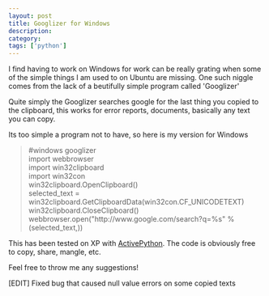 ```yaml
---
layout: post
title: Googlizer for Windows
description: 
category:
tags: ['python']
---
```


I find having to work on Windows for work can be really grating when some of the simple things I am used to on Ubuntu are missing. One such niggle comes from the lack of a beutifully simple program called 'Googlizer'

Quite simply the Googlizer searches google for the last thing you copied to the clipboard, this works for error reports, documents, basically any text you can copy.

Its too simple a program not to have, so here is my version for Windows
<blockquote>
<div id="_mcePaste">#windows googlizer</div>
<div id="_mcePaste">import webbrowser</div>
<div id="_mcePaste">import win32clipboard</div>
<div>import win32con</div>
<div id="_mcePaste">win32clipboard.OpenClipboard()</div>
<div id="_mcePaste">selected_text = win32clipboard.GetClipboardData(win32con.CF_UNICODETEXT)</div>
<div id="_mcePaste">win32clipboard.CloseClipboard()</div>
<div id="_mcePaste">webbrowser.open("http://www.google.com/search?q=%s" % (selected_text,))</div></blockquote>
This has been tested on XP with <a title="ActivePython" href="http://www.activestate.com/activepython/" target="_blank">ActivePython</a>. The code is obviously free to copy, share, mangle, etc.

Feel free to throw me any suggestions!

[EDIT] Fixed bug that caused null value errors on some copied texts